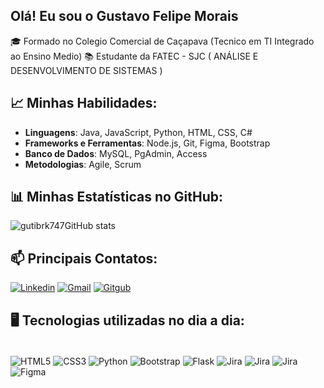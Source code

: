 ## Olá! Eu sou o Gustavo Felipe Morais

🎓 Formado no Colegio Comercial de Caçapava (Tecnico em TI Integrado ao Ensino Medio) 
📚 Estudante da FATEC - SJC ( ANÁLISE E DESENVOLVIMENTO DE SISTEMAS )

## 📈 Minhas Habilidades:
- **Linguagens**: Java, JavaScript, Python, HTML, CSS, C#
- **Frameworks e Ferramentas**: Node.js, Git, Figma, Bootstrap
- **Banco de Dados**: MySQL, PgAdmin, Access
- **Metodologias**: Agile, Scrum

## 📊 Minhas Estatísticas no GitHub:

![gutibrk747GitHub stats](https://github-readme-stats.vercel.app/api?username=gutibrk74&show_icons=true&theme=dracula)
<br/>


## 📫 Principais Contatos:

[![Linkedin](https://img.shields.io/badge/LinkedIn-0077B5?style=for-the-badge&logo=linkedin&logoColor=white)](https://www.linkedin.com/in/gustavo-felipe-morais-a6517b327/)
[![Gmail](https://img.shields.io/badge/Gmail-D14836?style=for-the-badge&logo=gmail&logoColor=white)](mailto:gutibrk74@gmail.com)
[![Gitgub](https://img.shields.io/badge/GitHub-100000?style=for-the-badge&logo=github&logoColor=white)](https://github.com/gutibrk74)

## 🖥️ Tecnologias utilizadas no dia a dia:

<div style="display: inline-block"><br/>
    <img align="center" alt="HTML5" src="https://img.shields.io/badge/HTML5-E34F26?style=for-the-badge&logo=html5&logoColor=white"/>
    <img align="center" alt="CSS3" src="https://img.shields.io/badge/CSS3-1572B6?style=for-the-badge&logo=css3&logoColor=white"/>
    <img align="center" alt="Python" src="https://img.shields.io/badge/Python-14354C?style=for-the-badge&logo=python&logoColor=white"/>
    <img align="center" alt="Bootstrap" src="https://img.shields.io/badge/Bootstrap-563D7C?style=for-the-badge&logo=bootstrap&logoColor=white"/>
    <img align="center" alt="Flask" src="https://img.shields.io/badge/Flask-000000?style=for-the-badge&logo=flask&logoColor=white"/>
    <img align="center" alt="Jira" src="https://img.shields.io/badge/Jira-0052CC?style=for-the-badge&logo=Jira&logoColor=white"/>
    <img align="center" alt="Jira" src="https://img.shields.io/badge/Amazon_AWS-FF9900?style=for-the-badge&logo=amazonaws&logoColor=white"/>
    <img align="center" alt="Jira" src="https://img.shields.io/badge/Notion-000000?style=for-the-badge&logo=notion&logoColor=white"/>
     <img align="center" alt="Figma" src="https://img.shields.io/badge/Figma-000000?style=for-the-badge&logo=Figma&logoColor=white"/>
</div><br/>
<br/>
